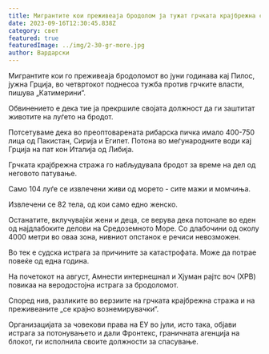 ```yaml
---
title: Мигрантите кои преживеаја бродолом ја тужат грчката крајбрежна стража
date: 2023-09-16T12:30:45.838Z
category: свет
featured: true
featuredImage: ../img/2-30-gr-more.jpg
author: Вардарски
---
```

Мигрантите кои го преживеаја бродоломот во јуни годинава кај Пилос, јужна Грција, во четвртокот поднесоа тужба против грчките власти, пишува „Катимерини“.

Обвинението е дека тие ја прекршиле својата должност да ги заштитат животите на луѓето на бродот.

Потсетуваме дека во преоптоварената рибарска пичка имало 400-750 лица од Пакистан, Сирија и Египет. Потона во меѓународните води кај Грција на пат кон Италија од Либија.

Грчката крајбрежна стража го набљудувала бродот за време на дел од неговото патување.

Само 104 луѓе се извлечени живи од морето - сите мажи и момчиња.

Извлечени се 82 тела, од кои само едно женско.

Останатите, вклучувајќи жени и деца, се верува дека потонале во еден од најдлабоките делови на Средоземното Море. Со длабочини од околу 4000 метри во оваа зона, нивниот опстанок е речиси невозможен.

Во тек е судска истрага за причините за катастрофата. Може да потрае повеќе од една година.

На почетокот на август, Амнести интернешнал и Хјуман рајтс воч (ХРВ) повикаа на веродостојна истрага за бродоломот.

Според нив, разликите во верзиите на грчката крајбрежна стража и на преживеаните „се крајно вознемирувачки“.

Организацијата за човекови права на ЕУ во јули, исто така, објави истрага за потонувањето и дали Фронтекс, граничната агенција на блокот, ги исполнила своите должности за спасување.